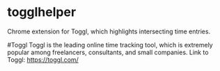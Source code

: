 # togglhelper
Chrome extension for Toggl, which highlights intersecting time entries.

#Toggl
Toggl is the leading online time tracking tool, which is extremely popular among freelancers, consultants, and small companies.
Link to Toggl: https://toggl.com/
